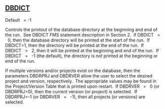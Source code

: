 ## [DBDICT](https://nexus.hexagon.com/documentationcenter/bundle/MSC_Nastran_2022.4/page/Nastran_Combined_Book/qrg/parameters/TOC.DBDICT1.xhtml)

Default    = -1

Controls the printout of the database directory at the beginning and end of the run.  See DBDICT FMS statement description in Section 2.  If DBDICT   =   0, then the database directory will be printed at the start of the run.  If DBDICT=1, then the directory will be printed at the end of the run.  If DBDICT   >   2, then it will be printed at the beginning and end of the run.  If DBDICT   =   -1 (the default), the directory is not printed at the beginning or end of the run.

If multiple versions and/or projects exist on the database, then the parameters DBDRPRJ and DBDRVER allow the user to select the desired project and version, respectively.  The appropriate values may be found in the Project/Version Table that is printed upon restart.  If DBDRVER   =   0 (or DBDRPRJ=0), then the current version (or project) is selected.  If DBDRPRJ=-1 (or DBDRVER   =   -1), then all projects (or versions) are selected.

